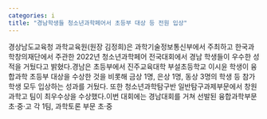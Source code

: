 ```yaml
---
categories: i
title: "경남학생들 청소년과학페어서 초등부 대상 등 전원 입상"
---
```

경상남도교육청 과학교육원(원장 김정희)은 과학기술정보통신부에서 주최하고 한국과학창의재단에서 주관한 2022년 청소년과학페어 전국대회에서 경남 학생들이 우수한 성적을 거뒀다고 밝혔다.경남은 초등부에서 진주교육대학 부설초등학교 이시윤 학생이 융합과학 초등부 대상을 수상한 것을 비롯해 금상 1명, 은상 1명, 동상 3명의 학생 등 참가 학생 모두 입상하는 성과를 거뒀다. 또한 청소년과학탐구반 일반탐구과제부문에서 창원과학고 팀이 최우수상을 수상했다.이번 대회에는 경남대회를 거쳐 선발된 융합과학부문 초·중·고 각 1팀, 과학토론 부문 초·중